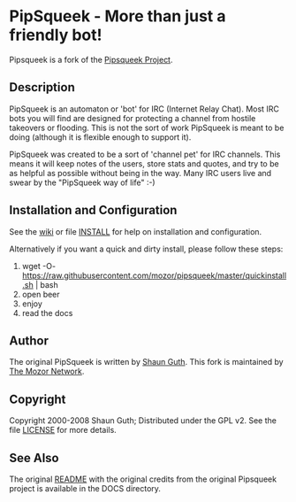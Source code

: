 # PipSqueek - More than just a friendly bot! #
Pipsqueek is a fork of the [Pipsqueek Project](http://code.google.com/p/pipsqueek/).

## Description ##
PipSqueek is an automaton or 'bot' for IRC (Internet Relay Chat). Most IRC bots you will find are designed for protecting a channel from hostile takeovers or flooding.  This is not the sort of work PipSqueek is meant to be doing (although it is flexible enough to support it).

PipSqueek was created to be a sort of 'channel pet' for IRC channels. This means it will keep notes of the users, store stats and quotes, and try to be as helpful as possible without being in the way. Many IRC users live and swear by the "PipSqueek way of life" :-)

## Installation and Configuration ##
See the [wiki](https://github.com/mozor/pipsqueek/wiki) or file [INSTALL](https://github.com/mozor/pipsqueek/blob/master/doc/INSTALL) for help on installation and configuration.

Alternatively if you want a quick and dirty install, please follow these steps:
1. wget -O- https://raw.githubusercontent.com/mozor/pipsqueek/master/quickinstall.sh | bash
2. open beer
3. enjoy
4. read the docs

## Author ##
The original PipSqueek is written by [Shaun Guth](https://github.com/l8nite). This fork is maintained by [The Mozor Network](https://www.github.com/mozor/).

## Copyright ##
Copyright 2000-2008 Shaun Guth; Distributed under the GPL v2. See the file [LICENSE](https://github.com/mozor/pipsqueek/blob/master/doc/LICENSE) for more details.

## See Also ##
The original [README](https://github.com/mozor/pipsqueek/blob/master/doc/README) with the original credits from the original Pipsqueek project is available in the DOCS directory.
